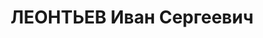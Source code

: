 ---
title: ЛЕОНТЬЕВ Иван Сергеевич
description: "1902 г.р., м.р.: г.Москва, член ВКП(б) с 1925\n инж.технического отдела\
  \ з-да «Ростсельмаш» [начальник деревообрабатывающего комбината завода \"Ростсельмаш\"\
  ]\n Арестован 05.06.1937\n Обвинение: 58-, 7, 8, 11\n Приговор: ВК ВС СССР, 14.12.1937\
  \ — ВМН, конф.\n Реабилитация: ВК ВС СССР, 1956"
---